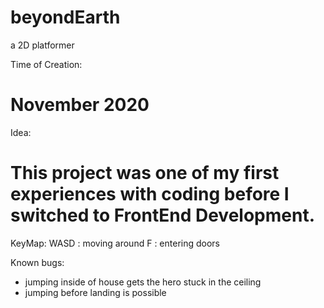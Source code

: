 # beyondEarth
a 2D platformer

Time of Creation:
# November 2020

Idea:
# This project was one of my first experiences with coding before I switched to FrontEnd Development.


KeyMap:
WASD    :  moving around
F       :  entering doors

Known bugs:
- jumping inside of house gets the hero stuck in the ceiling
- jumping before landing is possible
